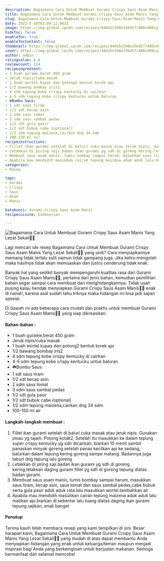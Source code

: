 ```yaml
---
description: Bagaimana Cara Untuk Membuat Gurami Crispy Saus Asam Manis Yang Lezat Sekali"
title: Bagaimana Cara Untuk Membuat Gurami Crispy Saus Asam Manis Yang Lezat Sekali
slug: Bagaimana-Cara-Untuk-Membuat-Gurami-Crispy-Saus-Asam-Manis-Yang-Lezat-Sekali
date: 2022-5-18T03:09:12.063Z
image: https://img-global.cpcdn.com/recipes/44da5c598e336d57/400x400cq70/photo.jpg
hideToc: false
enableToc: true
enableTocContent: false
thumbnail: https://img-global.cpcdn.com/recipes/44da5c598e336d57/400x400cq70/photo.jpg
cover: https://img-global.cpcdn.com/recipes/44da5c598e336d57/400x400cq70/photo.jpg
author: admin
ratingvalue: 4.8
reviewcount: 124
recipeingredient:
- 1 buah gurame,berat 450 gram
- Jeruk nipis/cuka masak
- 1 buah wortel kupas dan potong2 bentuk korek api
- 1/2 bawang bombay iris2
- 4 sdm tepung kobe crispy kentucky di cairkan
- 4-5 sdm tepung kobe crispy kentucku untuk baluran
- ☘️Bumbu Saus:
- 1 sdt saus tiram
- 1/2 sdt kecap asin
- 2 sdm saus tomat
- 3 sdm saus sambal pedas
- 1/2 sdt gula pasir
- 1/2 sdt bubuk cabe (optional)
- 1/2 sdm tepung maizena,cairkan dng 34 sdm
- 100-150 ml air
recipeinstructions:
- Fillet ikan gurami setelah di baluri cuka masak atau jeruk nipis. Gunakan pisau yg tajam. Potong kotak2, Setelah itu masukkan ke dalam tepung super crispy kentucky yg sdh dicairkan, biarkan 10 menit sambil panaskan minyak goreng.setelah panas kecilkan api ke sedang, balurkan dalam tepung kering goreng sampe matang. Badannya juga taburi dng tepung lalu goreng
- Letakkan di piring saji badan ikan gurami yg sdh di goreng kering.letakkan daging gurami fillet yg sdh di goreng tepung diatas badan gurami.
- Membuat saus asam manis, tumis bombay sampai harum, masukkan saus tiram, kecap asin, saus tomat dan saus sambal pedas,cabe bubuk serta gula pasir aduk aduk rata.lalu masukkan wortel.tambahkan air
- Apabila mau mendidih masukkan cairan tepung maizena aduk aduk lalu matikan api.biarkan dl sebentar lalu tuang diatas daging ikan gurami tepung.sajikan..enak banget
categories:
- Resep

tags:
- Gurami
- Crispy
- Saus
- Asam
- Manis

katakunci: Gurami Crispy Saus Asam Manis
recipecuisine: Indonesian

---
```


![Bagaimana Cara Untuk Membuat Gurami Crispy Saus Asam Manis Yang Lezat Sekali👩‍🍳](https://img-global.cpcdn.com/recipes/44da5c598e336d57/400x400cq70/photo.jpg)

Lagi mencari ide resep Bagaimana Cara Untuk Membuat Gurami Crispy Saus Asam Manis Yang Lezat Sekali👩‍🍳 yang unik? Cara menyiapkannya memang tidak terlalu sulit namun tidak gampang juga. Jika keliru mengolah maka hasilnya tidak akan memuaskan dan justru cenderung tidak enak.

Banyak hal yang sedikit banyak mempengaruhi kualitas rasa dari Gurami Crispy Saus Asam Manis👩‍🍳, pertama dari jenis bahan, kemudian pemilihan bahan segar sampai cara membuat dan menghidangkannya. Tidak usah pusing kalau hendak menyiapkan Gurami Crispy Saus Asam Manis👩‍🍳 enak di rumah, karena asal sudah tahu triknya maka hidangan ini bisa jadi sajian spesial.

Di bawah ini ada beberapa cara mudah dan praktis untuk membuat Gurami Crispy Saus Asam Manis👩‍🍳 yang siap dikreasikan.

<!--inarticleads1-->

#### Bahan-bahan :

- 1 buah gurame,berat 450 gram
- Jeruk nipis/cuka masak
- 1 buah wortel kupas dan potong2 bentuk korek api
- 1/2 bawang bombay iris2
- 4 sdm tepung kobe crispy kentucky di cairkan
- 4-5 sdm tepung kobe crispy kentucku untuk baluran
- ☘️Bumbu Saus:
- 1 sdt saus tiram
- 1/2 sdt kecap asin
- 2 sdm saus tomat
- 3 sdm saus sambal pedas
- 1/2 sdt gula pasir
- 1/2 sdt bubuk cabe (optional)
- 1/2 sdm tepung maizena,cairkan dng 34 sdm
- 100-150 ml air

<!--inarticleads2-->

#### Langkah-langkah membuat :

1. Fillet ikan gurami setelah di baluri cuka masak atau jeruk nipis. Gunakan pisau yg tajam. Potong kotak2, Setelah itu masukkan ke dalam tepung super crispy kentucky yg sdh dicairkan, biarkan 10 menit sambil panaskan minyak goreng.setelah panas kecilkan api ke sedang, balurkan dalam tepung kering goreng sampe matang. Badannya juga taburi dng tepung lalu goreng
1. Letakkan di piring saji badan ikan gurami yg sdh di goreng kering.letakkan daging gurami fillet yg sdh di goreng tepung diatas badan gurami.
1. Membuat saus asam manis, tumis bombay sampai harum, masukkan saus tiram, kecap asin, saus tomat dan saus sambal pedas,cabe bubuk serta gula pasir aduk aduk rata.lalu masukkan wortel.tambahkan air
1. Apabila mau mendidih masukkan cairan tepung maizena aduk aduk lalu matikan api.biarkan dl sebentar lalu tuang diatas daging ikan gurami tepung.sajikan..enak banget

#### Penutup

Terima kasih telah membaca resep yang kami tampilkan di sini. Besar harapan kami, Bagaimana Cara Untuk Membuat Gurami Crispy Saus Asam Manis Yang Lezat Sekali👩‍🍳 yang mudah di atas dapat membantu Anda menyiapkan hidangan yang enak untuk keluarga/teman maupun menjadi inspirasi bagi Anda yang berkeinginan untuk berjualan makanan. Semoga bermanfaat dan selamat mencoba!